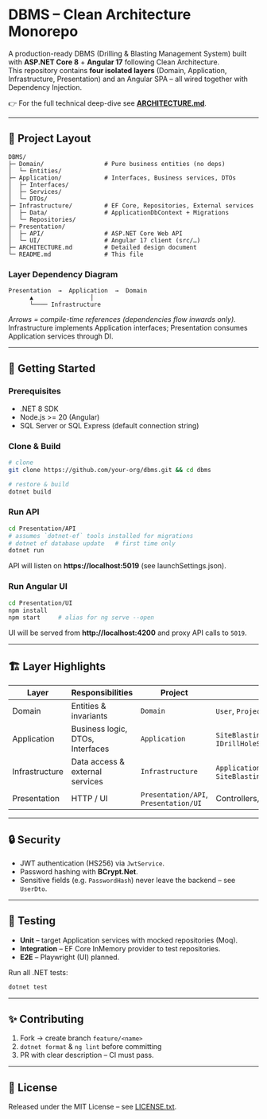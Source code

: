 # DBMS – Clean Architecture Monorepo  

A production-ready DBMS (Drilling & Blasting Management System) built with **ASP.NET Core 8** + **Angular 17** following Clean Architecture.  
This repository contains **four isolated layers** (Domain, Application, Infrastructure, Presentation) and an Angular SPA – all wired together with Dependency Injection.

👉 For the full technical deep-dive see **[ARCHITECTURE.md](ARCHITECTURE.md)**.

---

## 🌳 Project Layout
```
DBMS/
├─ Domain/                 # Pure business entities (no deps)
│  └─ Entities/
├─ Application/            # Interfaces, Business services, DTOs
│  ├─ Interfaces/
│  ├─ Services/
│  └─ DTOs/
├─ Infrastructure/         # EF Core, Repositories, External services
│  ├─ Data/                # ApplicationDbContext + Migrations
│  └─ Repositories/
├─ Presentation/
│  ├─ API/                 # ASP.NET Core Web API
│  └─ UI/                  # Angular 17 client (src/…)
├─ ARCHITECTURE.md         # Detailed design document
└─ README.md               # This file
```

### Layer Dependency Diagram
```
Presentation  →  Application  →  Domain
      ▲                │
      └──── Infrastructure
```
*Arrows = compile-time references (dependencies flow inwards only).*  
Infrastructure implements Application interfaces; Presentation consumes Application services through DI.

---

## 🚀 Getting Started
### Prerequisites
* .NET 8 SDK
* Node.js >= 20 (Angular)
* SQL Server or SQL Express (default connection string)

### Clone & Build
```bash
# clone
git clone https://github.com/your-org/dbms.git && cd dbms

# restore & build
dotnet build
```

### Run API
```bash
cd Presentation/API
# assumes `dotnet-ef` tools installed for migrations
# dotnet ef database update   # first time only
dotnet run
```
API will listen on **https://localhost:5019** (see launchSettings.json).

### Run Angular UI
```bash
cd Presentation/UI
npm install
npm start     # alias for ng serve --open
```
UI will be served from **http://localhost:4200** and proxy API calls to `5019`.

---

## 🏗️ Layer Highlights
| Layer | Responsibilities | Project | Key Refs |
|-------|------------------|---------|----------|
| Domain | Entities & invariants | `Domain` | `User`, `Project`, `DrillPattern` |
| Application | Business logic, DTOs, Interfaces | `Application` | `SiteBlastingApplicationService`, `IDrillHoleService` |
| Infrastructure | Data access & external services | `Infrastructure` | `ApplicationDbContext`, `SiteBlastingRepository` |
| Presentation | HTTP / UI | `Presentation/API`, `Presentation/UI` | Controllers, Angular components |

---

## 🔒 Security
* JWT authentication (HS256) via `JwtService`.
* Password hashing with **BCrypt.Net**.
* Sensitive fields (e.g. `PasswordHash`) never leave the backend – see `UserDto`.

---

## 🧪 Testing
* **Unit** – target Application services with mocked repositories (Moq).
* **Integration** – EF Core InMemory provider to test repositories.
* **E2E** – Playwright (UI) planned.

Run all .NET tests:
```bash
dotnet test
```

---

## ✨ Contributing
1. Fork → create branch `feature/<name>`  
2. `dotnet format` & `ng lint` before committing  
3. PR with clear description – CI must pass.

---

## 📄 License
Released under the MIT License – see [LICENSE.txt](LICENSE.txt). 
